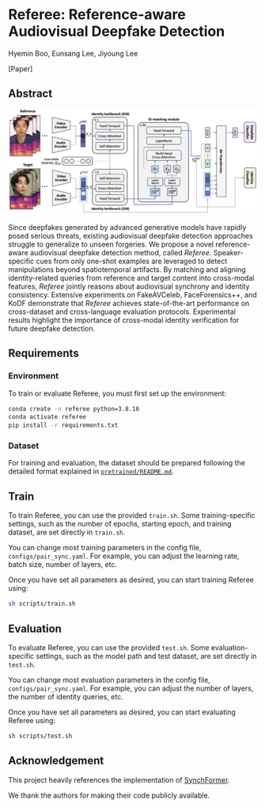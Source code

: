 # Referee: Reference-aware Audiovisual Deepfake Detection
Hyemin Boo, Eunsang Lee, Jiyoung Lee

[Paper]

## Abstract

<img src="referee.png" alt="Referee Architecture" width="900"/>

Since deepfakes generated by advanced generative models have rapidly posed serious threats, existing audiovisual deepfake detection approaches struggle to generalize to unseen forgeries.
We propose a novel reference-aware audiovisual deepfake detection method, called *Referee*.
Speaker-specific cues from only one-shot examples are leveraged to detect manipulations beyond spatiotemporal artifacts.
By matching and aligning identity-related queries from reference and target content into cross-modal features, *Referee* jointly reasons about audiovisual synchrony and identity consistency.
Extensive experiments on FakeAVCeleb, FaceForensics++, and KoDF demonstrate that *Referee* achieves state-of-the-art performance on cross-dataset and cross-language evaluation protocols.
Experimental results highlight the importance of cross-modal identity verification for future deepfake detection. 

## Requirements
### Environment
To train or evaluate Referee, you must first set up the environment:

```bash
conda create -n referee python=3.8.16
conda activate referee
pip install -r requirements.txt
```

### Dataset
For training and evaluation, the dataset should be prepared following the detailed format explained in [`pretrained/README.md`](./pretrained/README.md).

## Train
To train Referee, you can use the provided `train.sh`. Some training-specific settings, such as the number of epochs, starting epoch, and training dataset, are set directly in `train.sh`.

You can change most training parameters in the config file, `configs/pair_sync.yaml`. For example, you can adjust the learning rate, batch size, number of layers, etc.

Once you have set all parameters as desired, you can start training Referee using:

```bash
sh scripts/train.sh
```

## Evaluation
To evaluate Referee, you can use the provided `test.sh`. Some evaluation-specific settings, such as the model path and test dataset, are set directly in `test.sh`.

You can change most evaluation parameters in the config file, `configs/pair_sync.yaml`. For example, you can adjust the number of layers, the number of identity queries, etc.

Once you have set all parameters as desired, you can start evaluating Referee using:

```bash
sh scripts/test.sh
```

## Acknowledgement
This project heavily references the implementation of [SynchFormer](https://github.com/v-iashin/Synchformer). 

We thank the authors for making their code publicly available.
